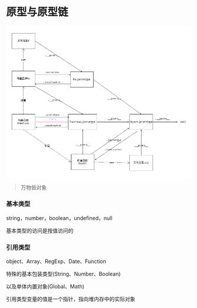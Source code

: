 # 原型与原型链

![](../../assets/imgs/img-037.jpg)

> 万物皆对象

### 基本类型

string，number，boolean，undefined，null

基本类型的访问是按值访问的

### 引用类型

object、Array、RegExp、Date、Function

特殊的基本包装类型(String、Number、Boolean)

以及单体内置对象(Global、Math)

引用类型变量的值是一个指针，指向堆内存中的实际对象